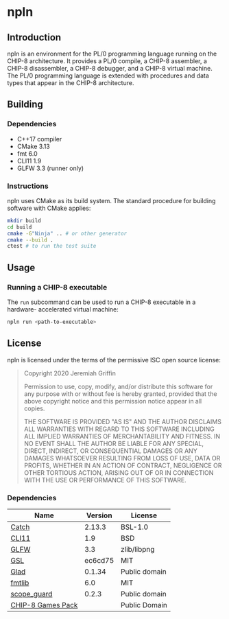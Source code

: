 # npln

## Introduction

npln is an environment for the PL/0 programming language running on the
CHIP-8 architecture.  It provides a PL/0 compile, a CHIP-8 assembler,
a CHIP-8 disassembler, a CHIP-8 debugger, and a CHIP-8 virtual machine.
The PL/0 programming language is extended with procedures and data types
that appear in the CHIP-8 architecture.

## Building

### Dependencies

- C++17 compiler
- CMake 3.13
- fmt 6.0
- CLI11 1.9
- GLFW 3.3 (runner only)

### Instructions

npln uses CMake as its build system.  The standard procedure for
building software with CMake applies:

```sh
mkdir build
cd build
cmake -G"Ninja" .. # or other generator
cmake --build .
ctest # to run the test suite
```

## Usage

### Running a CHIP-8 executable

The `run` subcommand can be used to run a CHIP-8 executable in a hardware-
accelerated virtual machine:
```sh
npln run <path-to-executable>
```

## License

npln is licensed under the terms of the permissive ISC open source
license:

> Copyright 2020 Jeremiah Griffin
>
> Permission to use, copy, modify, and/or distribute this software for
> any purpose with or without fee is hereby granted, provided that the
> above copyright notice and this permission notice appear in all
> copies.
>
> THE SOFTWARE IS PROVIDED "AS IS" AND THE AUTHOR DISCLAIMS ALL
> WARRANTIES WITH REGARD TO THIS SOFTWARE INCLUDING ALL IMPLIED
> WARRANTIES OF MERCHANTABILITY AND FITNESS.  IN NO EVENT SHALL THE
> AUTHOR BE LIABLE FOR ANY SPECIAL, DIRECT, INDIRECT, OR CONSEQUENTIAL
> DAMAGES OR ANY DAMAGES WHATSOEVER RESULTING FROM LOSS OF USE, DATA OR
> PROFITS, WHETHER IN AN ACTION OF CONTRACT, NEGLIGENCE OR OTHER
> TORTIOUS ACTION, ARISING OUT OF OR IN CONNECTION WITH THE USE OR
> PERFORMANCE OF THIS SOFTWARE.

### Dependencies

Name                                                | Version | License
--------------------------------------------------- | ------- | --------------
[Catch](https://github.com/catchorg/Catch2)         | 2.13.3  | BSL-1.0
[CLI11](https://github.com/CLIUtils/CLI11)          | 1.9     | BSD
[GLFW](https://www.glfw.org)                        | 3.3     | zlib/libpng
[GSL](https://github.com/microsoft/GSL)             | ec6cd75 | MIT
[Glad](https://glad.dav1d.de)                       | 0.1.34  | Public domain
[fmtlib](https://fmt.dev)                           | 6.0     | MIT
[scope_guard](https://github.com/ricab/scope_guard) | 0.2.3   | Public domain
[CHIP-8 Games Pack](https://www.zophar.net/pdroms/chip8/chip-8-games-pack.html) | | Public Domain
